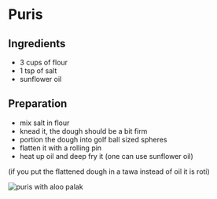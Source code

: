 # Puris

## Ingredients
- 3 cups of flour
- 1 tsp of salt
- sunflower oil

## Preparation
- mix salt in flour
- knead it, the dough should be a bit firm
- portion the dough into golf ball sized spheres
- flatten it with a rolling pin
- heat up oil and deep fry it (one can use sunflower oil)

(if you put the flattened dough in a tawa instead of oil it is roti)

![puris with aloo palak](https://user-images.githubusercontent.com/333780/79984322-49293c00-84a9-11ea-9e7a-41e35d8c14e2.jpg)
